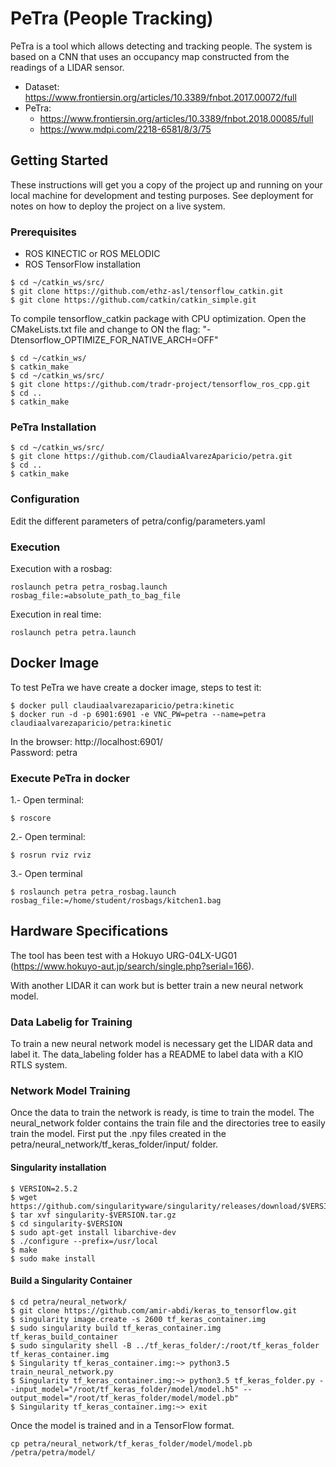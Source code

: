 # PeTra (People Tracking)

PeTra is a tool which allows detecting and tracking people. The system is based on a CNN that uses an occupancy map constructed from the readings of a LIDAR sensor.

* Dataset: https://www.frontiersin.org/articles/10.3389/fnbot.2017.00072/full
* PeTra:
  * https://www.frontiersin.org/articles/10.3389/fnbot.2018.00085/full
  * https://www.mdpi.com/2218-6581/8/3/75

## Getting Started

These instructions will get you a copy of the project up and running on your local machine for development and testing purposes. See deployment for notes on how to deploy the project on a live system.

### Prerequisites

* ROS KINECTIC or ROS MELODIC
* ROS TensorFlow installation
```
$ cd ~/catkin_ws/src/  
$ git clone https://github.com/ethz-asl/tensorflow_catkin.git  
$ git clone https://github.com/catkin/catkin_simple.git
```
To compile tensorflow_catkin package with CPU optimization. Open the CMakeLists.txt file and change to ON the flag: "-Dtensorflow_OPTIMIZE_FOR_NATIVE_ARCH=OFF"

```
$ cd ~/catkin_ws/
$ catkin_make  
$ cd ~/catkin_ws/src/
$ git clone https://github.com/tradr-project/tensorflow_ros_cpp.git
$ cd ..
$ catkin_make
```

### PeTra Installation

 ```
 $ cd ~/catkin_ws/src/  
 $ git clone https://github.com/ClaudiaAlvarezAparicio/petra.git
 $ cd ..  
 $ catkin_make  

 ```
### Configuration
Edit the different parameters of petra/config/parameters.yaml


### Execution

Execution with a rosbag:  
```
roslaunch petra petra_rosbag.launch rosbag_file:=absolute_path_to_bag_file
```
Execution in real time:  
```
roslaunch petra petra.launch
```

## Docker Image   
To test PeTra we have create a docker image, steps to test it:  
```  
$ docker pull claudiaalvarezaparicio/petra:kinetic  
$ docker run -d -p 6901:6901 -e VNC_PW=petra --name=petra claudiaalvarezaparicio/petra:kinetic  
```  
In the browser: http://localhost:6901/  
Password: petra  
  
### Execute PeTra in docker  
1.- Open terminal:   
```
$ roscore  
```
2.- Open terminal:  
```
$ rosrun rviz rviz  
```  
3.- Open terminal  
```
$ roslaunch petra petra_rosbag.launch rosbag_file:=/home/student/rosbags/kitchen1.bag  
```

## Hardware Specifications
The tool has been test with a Hokuyo URG-04LX-UG01 (https://www.hokuyo-aut.jp/search/single.php?serial=166).

With another LIDAR it can work but is better train a new neural network model.

### Data Labelig for Training

To train a new neural network model is necessary get the LIDAR data and label it. The data_labeling folder has a README to label data with a KIO RTLS system.


### Network Model Training

Once the data to train the network is ready, is time to train the model. The neural_network folder contains the train file and the directories tree to easily train the model. First put the .npy files created in the petra/neural_network/tf_keras_folder/input/ folder.

#### Singularity installation

```
$ VERSION=2.5.2  
$ wget https://github.com/singularityware/singularity/releases/download/$VERSION/singularity-$VERSION.tar.gz  
$ tar xvf singularity-$VERSION.tar.gz  
$ cd singularity-$VERSION  
$ sudo apt-get install libarchive-dev  
$ ./configure --prefix=/usr/local  
$ make  
$ sudo make install  

```

#### Build a Singularity Container
```
$ cd petra/neural_network/
$ git clone https://github.com/amir-abdi/keras_to_tensorflow.git  
$ singularity image.create -s 2600 tf_keras_container.img  
$ sudo singularity build tf_keras_container.img tf_keras_build_container  
$ sudo singularity shell -B ../tf_keras_folder/:/root/tf_keras_folder tf_keras_container.img  
$ Singularity tf_keras_container.img:~> python3.5 train_neural_network.py
$ Singularity tf_keras_container.img:~> python3.5 tf_keras_folder.py --input_model="/root/tf_keras_folder/model/model.h5" --output_model="/root/tf_keras_folder/model/model.pb"  
$ Singularity tf_keras_container.img:~> exit  
```

Once the model is trained and in a TensorFlow format.

```
cp petra/neural_network/tf_keras_folder/model/model.pb /petra/petra/model/
```
